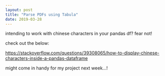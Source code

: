 ```yaml
---
layout: post
title: "Parse PDFs using Tabula"
date: 2019-03-28
---
```


intending to work with chinese characters in your pandas df? fear not!

check out the below:

https://stackoverflow.com/questions/39308065/how-to-display-chinese-characters-inside-a-pandas-dataframe

might come in handy for my project next week...!